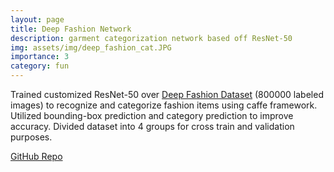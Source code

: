 ```yaml
---
layout: page
title: Deep Fashion Network
description: garment categorization network based off ResNet-50
img: assets/img/deep_fashion_cat.JPG
importance: 3
category: fun
---
```


Trained customized ResNet-50 over <a href="http://mmlab.ie.cuhk.edu.hk/projects/DeepFashion.html">Deep Fashion Dataset</a> (800000 labeled images) to recognize and categorize fashion items using caffe framework.
Utilized bounding-box prediction and category prediction to improve accuracy. 
Divided dataset into 4 groups for cross train and validation purposes.

<a href="https://github.com/caseycui/DeepFashionNetwork">GitHub Repo</a>
